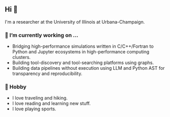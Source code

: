 ## Hi 👋

I'm a researcher at the University of Illinois at Urbana-Champaign.

### 🔭 I’m currently working on ...
- Bridging high-performance simulations written in C/C++/Fortran to Python and Jupyter ecosystems in high-performance computing clusters.
- Building tool-discovery and tool-searching platforms using graphs.
- Building data pipelines without execution using LLM and Python AST for transparency and reproducibility.

### 🐾 Hobby

- I love traveling and hiking.
- I love reading and learning new stuff.
- I love playing sports.

<!--
**cindytsai/cindytsai** is a ✨ _special_ ✨ repository because its `README.md` (this file) appears on your GitHub profile.

Here are some ideas to get you started:

- 
- 🌱 I’m currently learning ...
- 👯 I’m looking to collaborate on ...
- 🤔 I’m looking for help with ...
- 💬 Ask me about ...
- 📫 How to reach me: ...
- 😄 Pronouns: ...
- ⚡ Fun fact: ...
-->

